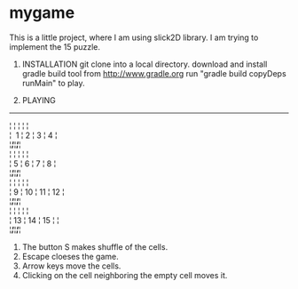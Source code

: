 mygame
======

This is a little project, where I am using slick2D library.
I am trying to implement the 15 puzzle. 


1. INSTALLATION
 git clone into a local directory.
 download and install gradle build tool from http://www.gradle.org
 run "gradle build copyDeps runMain" to play.

2. PLAYING
 ______________________
¦     ¦     ¦     ¦     ¦<br>
¦&nbsp;&nbsp;1  ¦  2  ¦  3  ¦  4  ¦<br>
¦_____¦_____¦_____¦_____¦<br>
¦     ¦     ¦     ¦     ¦<br>
¦  5  ¦  6  ¦  7  ¦  8  ¦<br>
¦_____¦_____¦_____¦_____¦<br>
¦     ¦     ¦     ¦     ¦<br>
¦  9  ¦  10 ¦  11 ¦  12 ¦<br>
¦_____¦_____¦_____¦_____¦<br>
¦     ¦     ¦     ¦     ¦<br>
¦  13 ¦  14 ¦  15 ¦     ¦<br>
¦_____¦_____¦_____¦_____¦<br>

1. The button S makes shuffle of the cells.
2. Escape cloeses the game.
3. Arrow keys move the cells.
4. Clicking on the cell neighboring the empty cell moves it.

